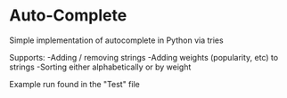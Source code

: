# Auto-Complete
Simple implementation of autocomplete in Python via tries

Supports:
-Adding / removing strings 
-Adding weights (popularity, etc) to strings
-Sorting either alphabetically or by weight

Example run found in the "Test" file
